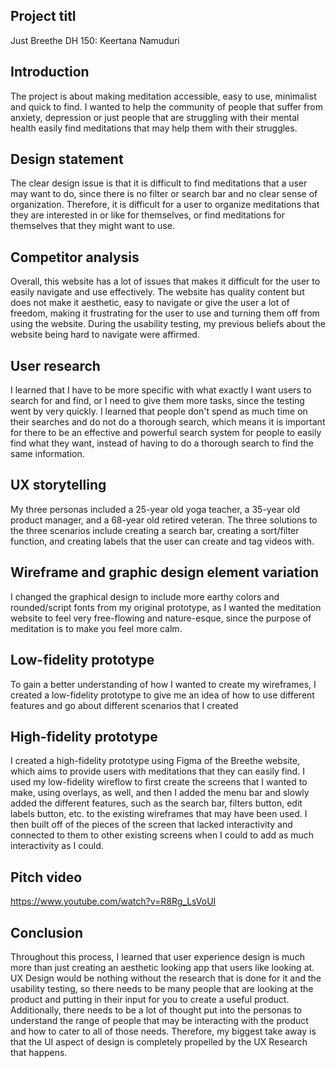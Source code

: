 
## Project titl
Just Breethe 
DH 150: Keertana Namuduri

## Introduction 

The project is about making meditation accessible, easy to use, minimalist and quick to find. I wanted to help the community of people that suffer from anxiety, depression or just people that are struggling with their mental health easily find meditations that may help them with their struggles. 

## Design statement

The clear design issue is that it is difficult to find meditations that a user may want to do, since there is no filter or search bar and no clear sense of organization. Therefore, it is difficult for a user to organize meditations that they are interested in or like for themselves, or find meditations for themselves that they might want to use. 

## Competitor analysis

Overall, this website has a lot of issues that makes it difficult for the user to easily navigate and use effectively. The website has quality content but does not make it aesthetic, easy to navigate or give the user a lot of freedom, making it frustrating for the user to use and turning them off from using the website. During the usability testing, my previous beliefs about the website being hard to navigate were affirmed.

## User research

I learned that I have to be more specific with what exactly I want users to search for and find, or I need to give them more tasks, since the testing went by very quickly. I learned that people don't spend as much time on their searches and do not do a thorough search, which means it is important for there to be an effective and powerful search system for people to easily find what they want, instead of having to do a thorough search to find the same information. 

## UX storytelling

My three personas included a 25-year old yoga teacher, a 35-year old product manager, and a 68-year old retired veteran. The three solutions to the three scenarios include creating a search bar, creating a sort/filter function, and creating labels that the user can create and tag videos with.  

## Wireframe and graphic design element variation

I changed the graphical design to include more earthy colors and rounded/script fonts from my original prototype, as I wanted the meditation website to feel very free-flowing and nature-esque, since the purpose of meditation is to make you feel more calm.

## Low-fidelity prototype

To gain a better understanding of how I wanted to create my wireframes, I created a low-fidelity prototype to give me an idea of how to use different features and go about different scenarios that I created

## High-fidelity prototype

I created a high-fidelity prototype using Figma of the Breethe website, which aims to provide users with meditations that they can easily find. I used my low-fidelity wireflow to first create the screens that I wanted to make, using overlays, as well, and then I added the menu bar and slowly added the different features, such as the search bar, filters button, edit labels button, etc. to the existing wireframes that may have been used. I then built off of the pieces of the screen that lacked interactivity and connected to them to other existing screens when I could to add as much interactivity as I could.

## Pitch video 

https://www.youtube.com/watch?v=R8Rg_LsVoUI

## Conclusion

Throughout this process, I learned that user experience design is much more than just creating an aesthetic looking app that users like looking at. UX Design would be nothing without the research that is done for it and the usability testing, so there needs to be many people that are looking at the product and putting in their input for you to create a useful product. Additionally, there needs to be a lot of thought put into the personas to understand the range of people that may be interacting with the product and how to cater to all of those needs. Therefore, my biggest take away is that the UI aspect of design is completely propelled by the UX Research that happens. 
